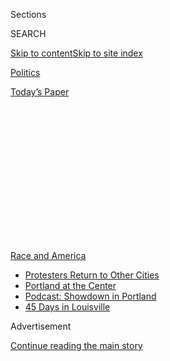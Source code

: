 <div id="app">

<div>

<div>

<div>

<div class="NYTAppHideMasthead css-1q2w90k e1suatyy0">

<div class="section css-ui9rw0 e1suatyy2">

<div class="css-eph4ug er09x8g0">

<div class="css-6n7j50">

</div>

<span class="css-1dv1kvn">Sections</span>

<div class="css-10488qs">

<span class="css-1dv1kvn">SEARCH</span>

</div>

[Skip to content](#site-content)[Skip to site
index](#site-index)

</div>

<div id="masthead-section-label" class="css-1wr3we4 eaxe0e00">

[Politics](https://www.nytimes3xbfgragh.onion/section/politics)

</div>

<div class="css-10698na e1huz5gh0">

</div>

</div>

<div id="masthead-bar-one" class="section hasLinks css-15hmgas e1csuq9d3">

<div class="css-uqyvli e1csuq9d0">

</div>

<div class="css-1uqjmks e1csuq9d1">

</div>

<div class="css-9e9ivx">

[](https://myaccount.nytimes3xbfgragh.onion/auth/login?response_type=cookie&client_id=vi)

</div>

<div class="css-1bvtpon e1csuq9d2">

[Today’s
Paper](https://www.nytimes3xbfgragh.onion/section/todayspaper)

</div>

</div>

</div>

</div>

<div data-aria-hidden="false">

<div id="site-content" data-role="main">

<div>

<div class="css-1aor85t" style="opacity:0.000000001;z-index:-1;visibility:hidden">

<div class="css-1hqnpie">

<div class="css-epjblv">

<span class="css-17xtcya">[Politics](/section/politics)</span><span class="css-x15j1o">|</span><span class="css-fwqvlz">Barr
Repeats Trump Falsehoods in Congressional
Testimony</span>

</div>

<div class="css-k008qs">

<div class="css-1iwv8en">

<span class="css-18z7m18"></span>

<div>

</div>

</div>

<span class="css-1n6z4y">https://nyti.ms/2D18tjV</span>

<div class="css-1705lsu">

<div class="css-4xjgmj">

<div class="css-4skfbu" data-role="toolbar" data-aria-label="Social Media Share buttons, Save button, and Comments Panel with current comment count" data-testid="share-tools">

  - 
  - 
  - 
  - 
    
    <div class="css-6n7j50">
    
    </div>

  - 

</div>

</div>

</div>

</div>

</div>

</div>

<div id="NYT_TOP_BANNER_REGION" class="css-13pd83m">

<div>

<div id="styln-prism-menu-1590763508878" class="section interactive-content interactive-size-medium css-1edisqu">

<div class="css-17ih8de interactive-body">

<div id="scroll-container" class="css-1gj85ro">

[<span class="styln-title-wrap"><span class="css-1pje3qr">Race
and</span><span class="css-1pje3qr">
America</span></span>](https://www.nytimes3xbfgragh.onion/news-event/george-floyd-protests-minneapolis-new-york-los-angeles?action=click&pgtype=Article&state=default&region=TOP_BANNER&context=storylines_menu)

  - [Protesters Return to Other
    Cities](https://www.nytimes3xbfgragh.onion/2020/07/26/us/protests-portland-seattle-trump.html?action=click&pgtype=Article&state=default&region=TOP_BANNER&context=storylines_menu)
  - [Portland at the
    Center](https://www.nytimes3xbfgragh.onion/2020/07/24/us/portland-oregon-protests-white-race.html?action=click&pgtype=Article&state=default&region=TOP_BANNER&context=storylines_menu)
  - [Podcast: Showdown in
    Portland](https://www.nytimes3xbfgragh.onion/2020/07/23/podcasts/the-daily/portland-protests.html?action=click&pgtype=Article&state=default&region=TOP_BANNER&context=storylines_menu)
  - [45 Days in
    Louisville](https://www.nytimes3xbfgragh.onion/interactive/2020/07/16/us/black-lives-matter-protests-louisville-breonna-taylor.html?action=click&pgtype=Article&state=default&region=TOP_BANNER&context=storylines_menu)

</div>

</div>

</div>

</div>

</div>

<div id="top-wrapper" class="css-1sy8kpn">

<div id="top-slug" class="css-l9onyx">

Advertisement

</div>

[Continue reading the main
story](#after-top)

<div class="ad top-wrapper" style="text-align:center;height:100%;display:block;min-height:250px">

<div id="top" class="place-ad" data-position="top" data-size-key="top">

</div>

</div>

<div id="after-top">

</div>

</div>

<div>

<div id="sponsor-wrapper" class="css-1hyfx7x">

<div id="sponsor-slug" class="css-19vbshk">

Supported by

</div>

[Continue reading the main
story](#after-sponsor)

<div id="sponsor" class="ad sponsor-wrapper" style="text-align:center;height:100%;display:block">

</div>

<div id="after-sponsor">

</div>

</div>

<div class="css-186x18t">

Fact Check

</div>

<div class="css-1vkm6nb ehdk2mb0">

# Barr Repeats Trump Falsehoods in Congressional Testimony

</div>

The attorney general echoed many of the president’s inaccurate claims on
nationwide protests, police shootings and the coronavirus.

<div class="css-79elbk" data-testid="photoviewer-wrapper">

<div class="css-z3e15g" data-testid="photoviewer-wrapper-hidden">

</div>

<div class="css-1a48zt4 ehw59r15" data-testid="photoviewer-children">

![<span class="css-16f3y1r e13ogyst0" data-aria-hidden="true">Attorney
General William P. Barr testifying on Tuesday before the House Judiciary
Committee.</span><span class="css-cnj6d5 e1z0qqy90" itemprop="copyrightHolder"><span class="css-1ly73wi e1tej78p0">Credit...</span><span><span>Pool
photo by Chip
Somodevilla</span></span></span>](https://static01.graylady3jvrrxbe.onion/images/2020/07/29/us/politics/29dc-factcheck/merlin_175047399_b3585e8c-15fa-42ae-8114-3e728edcce27-articleLarge.jpg?quality=75&auto=webp&disable=upscale)

</div>

</div>

<div class="css-18e8msd">

<div class="css-vp77d3 epjyd6m0">

<div class="css-hus3qt ey68jwv0" data-aria-hidden="true">

[![Linda
Qiu](https://static01.graylady3jvrrxbe.onion/images/2018/06/12/multimedia/author-linda-qiu/author-linda-qiu-thumbLarge.png
"Linda Qiu")](https://www.nytimes3xbfgragh.onion/by/linda-qiu)

</div>

<div class="css-1baulvz">

By [<span class="css-1baulvz last-byline" itemprop="name">Linda
Qiu</span>](https://www.nytimes3xbfgragh.onion/by/linda-qiu)

</div>

</div>

  - 
    
    <div class="css-ld3wwf e16638kd2">
    
    July 29,
    2020
    
    </div>

  - 
    
    <div class="css-4xjgmj">
    
    <div class="css-d8bdto" data-role="toolbar" data-aria-label="Social Media Share buttons, Save button, and Comments Panel with current comment count" data-testid="share-tools">
    
      - 
      - 
      - 
      - 
        
        <div class="css-6n7j50">
        
        </div>
    
      - 
    
    </div>
    
    </div>

</div>

</div>

<div class="section meteredContent css-1r7ky0e" name="articleBody" itemprop="articleBody">

<div class="css-1fanzo5 StoryBodyCompanionColumn">

<div class="css-53u6y8">

Attorney General William P. Barr, in [a contentious congressional
hearing on
Tuesday](https://www.nytimes3xbfgragh.onion/2020/07/28/us/politics/barr-testimony.html),
defended President Trump and the Justice Department on a variety of
matters. Here is a fact-check.

What Mr. Barr SAID

*“The president has not attempted to interfere in these decisions. On
the contrary, he has told me from the start that he expects me to
exercise my independent judgment to make whatever call I think is right,
and that is precisely what I’ve done.”*

**This is misleading.** In posts on Twitter and in other public
statements, Mr. Trump has repeatedly disparaged the Justice Department’s
[investigations](https://www.nytimes3xbfgragh.onion/interactive/2019/02/19/us/politics/trump-attacks-obstruction-investigation.html)
and
[employees](https://www.nytimes3xbfgragh.onion/2020/02/20/us/politics/trump-attacks-justice-system.html)
and made his feelings clear in high-profile cases, including those of
allies like Roger J. Stone Jr. and Michael T. Flynn. Mr. Barr has
expressed frustration with Mr. Trump’s attacks, [saying in
February](https://www.nytimes3xbfgragh.onion/2020/02/13/us/politics/william-barr-trump.html)
that the president’s attacks “make it impossible for me to do my job and
to assure the courts and the prosecutors in the department that we’re
doing our work with integrity.”

What Mr. Barr SAID

*“According to statistics compiled by The Washington Post, the number of
unarmed Black men killed by police so far this year is eight. The number
of unarmed white men killed by police over the same time period is 11.
And the overall numbers of police shootings has been decreasing.”*

</div>

</div>

<div class="css-1fanzo5 StoryBodyCompanionColumn">

<div class="css-53u6y8">

**This is misleading.** Mr. Barr accurately cited a [database of police
shootings](https://www.washingtonpost.com/graphics/investigations/police-shootings-database/)
compiled by The Washington Post. But the raw numbers obscure the
pronounced racial disparity in such shootings. (The statement was also
an echo of Mr. Trump’s technically accurate, but misleading
[claim](https://www.nytimes3xbfgragh.onion/2020/07/14/us/politics/trump-fact-check-biden-police-coronavirus-china.html)
that “more white” Americans are killed by the police than Black
Americans.)

When factoring in population size, Black Americans are killed by the
police at more than twice the rate as white Americans, according to the
database.
[Research](https://journals.plos.org/plosone/article?id=10.1371/journal.pone.0141854)
has also shown that in the United States, on average, the probability of
being shot by a police officer for someone who is Black and unarmed is
higher than for someone who is white and armed.

Nationwide, the number of police shootings has remained steady since
[independent researchers](https://mappingpoliceviolence.org/) began
tracking them — declining in major cities, but increasing in suburbs and
rural areas.

When Representative Cedric L. Richmond, Democrat of Louisiana, took
issue with Mr. Barr’s presentation of the data, Mr. Barr responded, “You
have to adjust it by, you know, the race of the criminal.” But some
[research](https://policingequity.org/images/pdfs-doc/CPE_SoJ_Race-Arrests-UoF_2016-07-08-1130.pdf)
has shown that even when controlling for the demographics of those
arrested, there are still racial disparities in the use of police force.

What Mr. Barr SAID

*“The vast majority of them, around 90 percent, are killed by other
Blacks, mainly by gunfire.”*

**This is misleading.** Mr. Barr cited this statistic to argue that “the
threat to Black lives posed by crime on the streets is massively greater
than any threat posed by police misconduct.”

</div>

</div>

<div class="css-1fanzo5 StoryBodyCompanionColumn">

<div class="css-53u6y8">

He is correct that about [88.9
percent](https://ucr.fbi.gov/crime-in-the-u.s/2018/crime-in-the-u.s.-2018/tables/expanded-homicide-data-table-6.xls)
of Black murder victims were killed by Black perpetrators in 2018. But
left unsaid was the fact that murder victims and their perpetrators are
overwhelmingly of the same race or ethnicity: 80.7 percent of white
murder victims were killed by white perpetrators, and 68.4 percent of
Latino murder victims by other Latinos.

The U.S. Commission on Civil Rights, [in a 2018 report on police
shootings](https://www.usccr.gov/pubs/2018/11-15-Police-Force.pdf),
identified claims like Mr. Barr’s about intraracial crime among Black
Americans as part of an “inevitability argument.”

“The ‘Black on Black’ crime narrative as an explanation for police
excessive use of force disregards the structural and historical issues
that formed these neighborhoods, as well as the social and economic
factors that currently sustain them,” the commission wrote.

Mr. Trump cited several inaccurate statistics to make [a similar
version](https://www.politifact.com/factchecks/2015/nov/23/donald-trump/trump-tweet-blacks-white-homicide-victims/)of
this argument on Twitter during his 2016 presidential campaign.

What Mr. Barr SAID

*“In the wake of George Floyd’s death, violent rioters and anarchists
have hijacked legitimate protest to wreak senseless havoc and
destruction on innocent victims. The current situation in Portland is a
telling example. Every night for the past two months, hundreds of
rioters have laid siege to the federal courthouse and other nearby
federal property.”*

**This is exaggerated.** While some protesters in Portland have been
violent, [many
others](https://www.nytimes3xbfgragh.onion/2020/07/19/us/portland-protests.html)
[have been
peaceful](https://www.nytimes3xbfgragh.onion/2020/07/27/us/protests-divisions-blm.html)
and have included high school students, military veterans, off-duty
lawyers and lines of women who call themselves the “Wall of Moms.”

Videos show that federal agents, who arrived in the city on July 4, have
[responded
aggressively](https://www.nytimes3xbfgragh.onion/2020/07/21/us/portland-protests.html)
and sometimes with disproportionate force through the use of tear gas,
flash bangs and pepper balls. In some cases, they attacked protesters
when there was [no apparent
threat](https://www.nytimes3xbfgragh.onion/video/us/100000007243995/portland-protests-federal-government.html?action=click&gtype=vhs&version=vhs-heading&module=vhs&region=title-area&cview=true&t=4),
including the case of [a Navy veteran whose
hands](https://www.nytimes3xbfgragh.onion/2020/07/20/us/portland-protests-navy-christopher-david.html)
were smashed by officers.

</div>

</div>

<div class="css-1fanzo5 StoryBodyCompanionColumn">

<div class="css-53u6y8">

Mr. Barr’s timeline of two months of nonstop riots in Portland is also
hyperbolic. Protests [have
ranged](https://pamplinmedia.com/pt/9-news/474579-383427-a-timeline-of-the-portland-protests-and-police-clashes)
in size and violence levels, and the police have not [declared the
situation a
riot](https://twitter.com/search?q=riot%20from%3A%40PortlandPolice&src=typed_query&f=live)
every night. The Oregonian also
[reported](https://www.oregonlive.com/politics/2020/07/fact-checking-barrs-testimony-before-congress-on-portland-protests.html)
that the courthouse was not a target of protests until July, when
federal agents were dispatched to the city.

What Mr. Barr SAID

*“The problem with the testing system was a function of President
Obama’s mishandling of the C.D.C. and his efforts to centralize
everything in the C.D.C.”*

**False.** Mr. Barr, [like Mr.
Trump](https://www.nytimes3xbfgragh.onion/2020/03/13/us/politics/fact-check-trump-coronavirus.html),
was most likely referring to a “draft guidance” issued in 2014 by the
Obama administration to regulate laboratory-developed tests necessary to
track a pandemic. But the policy was never made final or enforced,
undermining the argument that it was to blame for the scattered and
insufficient delivery of coronavirus tests this year. The Centers for
Disease Control and Prevention [botched the development of its own
tests](https://www.nytimes3xbfgragh.onion/2020/03/28/us/testing-coronavirus-pandemic.html),
leaving the United States initially blind to the virus’s spread and
behind other nations. (The Justice Department plays no role in procuring
or distributing coronavirus tests.)

What Mr. Barr SAID

*“The historical building on Lafayette Park was burned down. St. John’s
was set on fire.”*

**This is exaggerated.** When protesters gathered on June 1 in Lafayette
Square, near the White House, as part of demonstrations in response to
the killing of George Floyd while in police custody in Minneapolis, [the
authorities used tear gas and rubber
bullets](https://www.nytimes3xbfgragh.onion/2020/06/02/us/politics/trump-walk-lafayette-square.html)
to clear the area of peaceful protesters. Mr. Trump then walked across
the park for a photo opportunity in front of St. John’s Church. A day
earlier, a small fire had been set in the basement of the church, but it
was contained.

A spokesman for Washington’s Fire and Emergency Medical Services
Department said that damage from the fires was largely negligible
throughout the protests and that no buildings were permanently destroyed
as many had sprinkler systems installed.

Mr. Barr may have been referring to a utility and bathroom facility in
Lafayette Square that was badly damaged, but not “burned down.” But
other than its location in the park, the spokesman said, it had no
historical significance.

What Mr. Barr Said

*“Well, first, it is my understanding that no tear gas was used on
Monday, June 1.”*

**This is misleading.** The United States Park Police has said it [did
not
use](https://www.factcheck.org/2020/06/the-semantics-of-tear-gas-versus-pepper-spray/)chloroacetophenone,
or CN, gas, one of the most common types of tear gas. But it did use
“[smoke canisters and pepper
balls](https://www.nps.gov/subjects/uspp/6_2_20_statement_from_acting_chief_monahan.htm)”
— and specifically products made by the PepperBall company — on
protesters in Lafayette Square that day.

</div>

</div>

<div class="css-1fanzo5 StoryBodyCompanionColumn">

<div class="css-53u6y8">

The C.D.C.
[defines](https://emergency.cdc.gov/agent/riotcontrol/factsheet.asp) the
term “tear gas” as riot control agents made of chemical compounds that
“temporarily make people unable to function by causing irritation to
the eyes, mouth, throat, lungs and skin” — symptoms that protesters and
reporters described experiencing in Lafayette Square.

Mr. Barr’s denial was also disputed by an Army National Guard officer
who was present during the protests and who also testified to Congress
on Tuesday.

“I could feel irritation in my eyes and nose, and based on my previous
exposure to tear gas in my training at West Point and later in my Army
training, I recognized that irritation as effects consistent with CS or
tear gas,” Maj. Adam DeMarco wrote in [his opening
statement](https://naturalresources.house.gov/imo/media/doc/Mr.%20Adam%20DeMarco%20-%20Written%20Testimony_.pdf?ftag=MSF0951a18).
“And later that evening, I found spent tear gas canisters on the street
nearby.”

A [2009 Justice Department
review](https://fas.org/irp/agency/doj/oig/lesslethal.pdf#page=7) on its
use of less-lethal weapons classified the PepperBall system as a
chemical agent and noted that it contains a “highly irritating pepper
powder.”

A 2014 Justice Department
[assessment](https://cops.usdoj.gov/RIC/Publications/cops-p317-pub.pdf)
of the police response to the protests in Ferguson, Mo., similarly
observed that PepperBalls “would likely cause a burning sensation” if
the content touches the skin. Last year, Mr. Trump signed [a
law](https://www.congress.gov/116/plaws/publ77/PLAW-116publ77.pdf)
banning the export of certain munitions to Hong Kong police. That list
included both tear gas and pepper balls.

What Mr. Barr Said

*Representative Mary Scanlon, Democrat of Pennsylvania: “OK. But in
fact, you have no evidence that foreign countries can successfully sway
our elections with counterfeit ballots, do you?”*

*Mr. Barr: “No, I don’t, but I have common sense.”*

**This lacks evidence.** Election officials and experts have [widely
rejected](https://www.nytimes3xbfgragh.onion/article/mail-in-vote-fraud-ballot.html)
this idea as nearly impossible, noting that ballots are printed on very
specific stock and often have specific tracking systems like bar codes.

</div>

</div>

<div class="css-1fanzo5 StoryBodyCompanionColumn">

<div class="css-53u6y8">

“It’s so much more difficult than a cyberattack,” said Lawrence Norden,
the director of the election reform program at the Brennan Center.
“You’d not only have to attack the printer, you’d have to get
information from the jurisdiction and get voter registration
information. You’d have to have some way of mailing the ballots from an
address and get the signature of the voter. It would be an exceptionally
difficult attack.”

*Curious about the accuracy of a claim? Email factcheck@NYTimes.com.*

</div>

</div>

<div>

</div>

</div>

<div>

</div>

<div>

</div>

<div>

</div>

<div>

<div id="bottom-wrapper" class="css-1ede5it">

<div id="bottom-slug" class="css-l9onyx">

Advertisement

</div>

[Continue reading the main
story](#after-bottom)

<div id="bottom" class="ad bottom-wrapper" style="text-align:center;height:100%;display:block;min-height:90px">

</div>

<div id="after-bottom">

</div>

</div>

</div>

</div>

</div>

## Site Index

<div>

</div>

## Site Information Navigation

  - [© <span>2020</span> <span>The New York Times
    Company</span>](https://help.nytimes3xbfgragh.onion/hc/en-us/articles/115014792127-Copyright-notice)

<!-- end list -->

  - [NYTCo](https://www.nytco.com/)
  - [Contact
    Us](https://help.nytimes3xbfgragh.onion/hc/en-us/articles/115015385887-Contact-Us)
  - [Work with us](https://www.nytco.com/careers/)
  - [Advertise](https://nytmediakit.com/)
  - [T Brand Studio](http://www.tbrandstudio.com/)
  - [Your Ad
    Choices](https://www.nytimes3xbfgragh.onion/privacy/cookie-policy#how-do-i-manage-trackers)
  - [Privacy](https://www.nytimes3xbfgragh.onion/privacy)
  - [Terms of
    Service](https://help.nytimes3xbfgragh.onion/hc/en-us/articles/115014893428-Terms-of-service)
  - [Terms of
    Sale](https://help.nytimes3xbfgragh.onion/hc/en-us/articles/115014893968-Terms-of-sale)
  - [Site
    Map](https://spiderbites.nytimes3xbfgragh.onion)
  - [Help](https://help.nytimes3xbfgragh.onion/hc/en-us)
  - [Subscriptions](https://www.nytimes3xbfgragh.onion/subscription?campaignId=37WXW)

</div>

</div>

</div>

</div>
